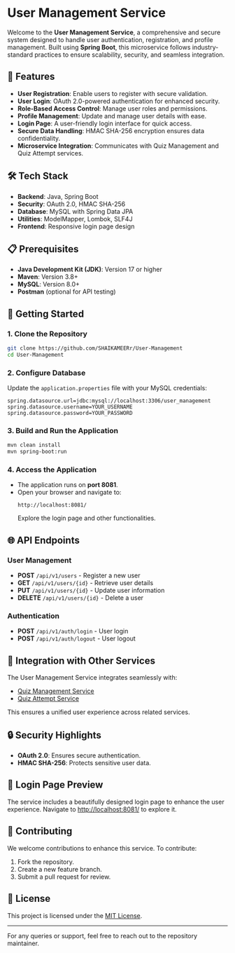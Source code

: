 # User Management Service

Welcome to the **User Management Service**, a comprehensive and secure system designed to handle user authentication, registration, and profile management. Built using **Spring Boot**, this microservice follows industry-standard practices to ensure scalability, security, and seamless integration.

## 🚀 Features

- **User Registration**: Enable users to register with secure validation.
- **User Login**: OAuth 2.0-powered authentication for enhanced security.
- **Role-Based Access Control**: Manage user roles and permissions.
- **Profile Management**: Update and manage user details with ease.
- **Login Page**: A user-friendly login interface for quick access.
- **Secure Data Handling**: HMAC SHA-256 encryption ensures data confidentiality.
- **Microservice Integration**: Communicates with Quiz Management and Quiz Attempt services.

## 🛠️ Tech Stack

- **Backend**: Java, Spring Boot
- **Security**: OAuth 2.0, HMAC SHA-256
- **Database**: MySQL with Spring Data JPA
- **Utilities**: ModelMapper, Lombok, SLF4J
- **Frontend**: Responsive login page design

## 📋 Prerequisites

- **Java Development Kit (JDK)**: Version 17 or higher
- **Maven**: Version 3.8+
- **MySQL**: Version 8.0+
- **Postman** (optional for API testing)

## 📖 Getting Started

### 1. Clone the Repository
```bash
git clone https://github.com/SHAIKAMEERr/User-Management
cd User-Management
```

### 2. Configure Database
Update the `application.properties` file with your MySQL credentials:
```properties
spring.datasource.url=jdbc:mysql://localhost:3306/user_management
spring.datasource.username=YOUR_USERNAME
spring.datasource.password=YOUR_PASSWORD
```

### 3. Build and Run the Application
```bash
mvn clean install
mvn spring-boot:run
```

### 4. Access the Application
- The application runs on **port 8081**.
- Open your browser and navigate to:
  ```
  http://localhost:8081/
  ```
  Explore the login page and other functionalities.

## 🌐 API Endpoints

### User Management
- **POST** `/api/v1/users` - Register a new user
- **GET** `/api/v1/users/{id}` - Retrieve user details
- **PUT** `/api/v1/users/{id}` - Update user information
- **DELETE** `/api/v1/users/{id}` - Delete a user

### Authentication
- **POST** `/api/v1/auth/login` - User login
- **POST** `/api/v1/auth/logout` - User logout

## 🔗 Integration with Other Services

The User Management Service integrates seamlessly with:

- [Quiz Management Service](https://github.com/SHAIKAMEERr/Quiz-Management-Service)
- [Quiz Attempt Service](https://github.com/SHAIKAMEERr/Quiz-Attempt-Service)

This ensures a unified user experience across related services.

## 🔒 Security Highlights

- **OAuth 2.0**: Ensures secure authentication.
- **HMAC SHA-256**: Protects sensitive user data.

## 🎨 Login Page Preview

The service includes a beautifully designed login page to enhance the user experience. Navigate to [http://localhost:8081/](http://localhost:8081/) to explore it.

## 👥 Contributing

We welcome contributions to enhance this service. To contribute:
1. Fork the repository.
2. Create a new feature branch.
3. Submit a pull request for review.

## 📜 License

This project is licensed under the [MIT License](LICENSE).

---

For any queries or support, feel free to reach out to the repository maintainer.

